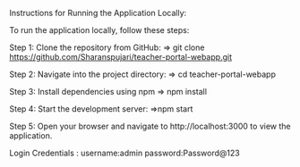 Instructions for Running the Application Locally:

To run the application locally, follow these steps:

Step 1: Clone the repository from GitHub:
=> git clone https://github.com/Sharanspujari/teacher-portal-webapp.git

Step 2: Navigate into the project directory:
=> cd teacher-portal-webapp

Step 3: Install dependencies using npm
=> npm install

Step 4: Start the development server:
=>npm start

Step 5: Open your browser and navigate to http://localhost:3000 to view the application.

Login Credentials :
username:admin
password:Password@123